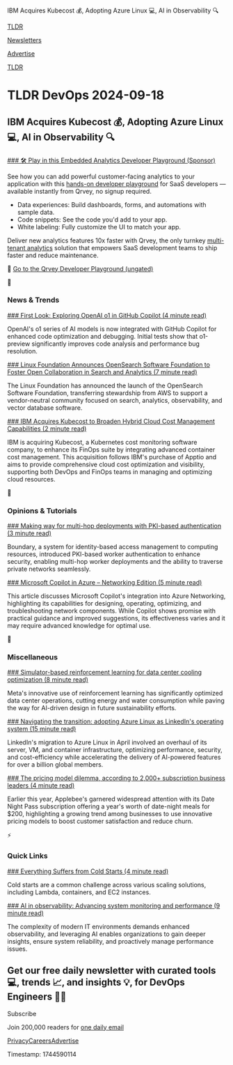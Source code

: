IBM Acquires Kubecost 💰, Adopting Azure Linux 💻, AI in Observability 🔍

[TLDR](/)

[Newsletters](/newsletters)

[Advertise](https://advertise.tldr.tech/)

[TLDR](/)

# TLDR DevOps 2024-09-18

## IBM Acquires Kubecost 💰, Adopting Azure Linux 💻, AI in Observability 🔍

### 

[### 🛠️ Play in this Embedded Analytics Developer Playground (Sponsor)](https://dev.qrvey.com/?utm_campaign=TLDR%20Newsletter%20Sponsorships&amp;utm_source=tldr-devops&amp;utm_medium=newsletter&amp;utm_term=primary&amp;utm_content=developer%20playground)

See how you can add powerful customer-facing analytics to your application with this [hands-on developer playground](https://dev.qrvey.com/?utm_campaign=TLDR%20Newsletter%20Sponsorships&utm_source=tldr-devops&utm_medium=newsletter&utm_term=primary&utm_content=developer%20playground) for SaaS developers — available instantly from Qrvey, no signup required.

* Data experiences: Build dashboards, forms, and automations with sample data.
* Code snippets: See the code you'd add to your app.
* White labeling: Fully customize the UI to match your app.

Deliver new analytics features 10x faster with Qrvey, the only turnkey [multi-tenant analytics](https://dev.qrvey.com/?utm_campaign=TLDR%20Newsletter%20Sponsorships&utm_source=tldr-devops&utm_medium=newsletter&utm_term=primary&utm_content=developer%20playground) solution that empowers SaaS development teams to ship faster and reduce maintenance.

🛝 [Go to the Qrvey Developer Playground (ungated)](https://dev.qrvey.com/?utm_campaign=TLDR%20Newsletter%20Sponsorships&utm_source=tldr-devops&utm_medium=newsletter&utm_term=primary&utm_content=developer%20playground)

📱

### News & Trends

[### First Look: Exploring OpenAI o1 in GitHub Copilot (4 minute read)](https://github.blog/news-insights/product-news/openai-o1-in-github-copilot/?utm_source=tldrdevops)

OpenAI's o1 series of AI models is now integrated with GitHub Copilot for enhanced code optimization and debugging. Initial tests show that o1-preview significantly improves code analysis and performance bug resolution.

[### Linux Foundation Announces OpenSearch Software Foundation to Foster Open Collaboration in Search and Analytics (7 minute read)](https://www.linuxfoundation.org/press/linux-foundation-announces-opensearch-software-foundation-to-foster-open-collaboration-in-search-and-analytics?utm_source=tldrdevops)

The Linux Foundation has announced the launch of the OpenSearch Software Foundation, transferring stewardship from AWS to support a vendor-neutral community focused on search, analytics, observability, and vector database software.

[### IBM Acquires Kubecost to Broaden Hybrid Cloud Cost Management Capabilities (2 minute read)](https://newsroom.ibm.com/blog-ibm-acquires-kubecost-to-broaden-hybrid-cloud-cost-management-capabilities?utm_source=tldrdevops)

IBM is acquiring Kubecost, a Kubernetes cost monitoring software company, to enhance its FinOps suite by integrating advanced container cost management. This acquisition follows IBM's purchase of Apptio and aims to provide comprehensive cloud cost optimization and visibility, supporting both DevOps and FinOps teams in managing and optimizing cloud resources.

🚀

### Opinions & Tutorials

[### Making way for multi-hop deployments with PKI-based authentication (3 minute read)](https://medium.com/hashicorp-engineering/making-the-way-for-multi-hop-deployments-with-pki-based-authentication-b953435ba30f?utm_source=tldrdevops)

Boundary, a system for identity-based access management to computing resources, introduced PKI-based worker authentication to enhance security, enabling multi-hop worker deployments and the ability to traverse private networks seamlessly.

[### Microsoft Copilot in Azure – Networking Edition (5 minute read)](https://wedoazure.ie/2024/09/01/copilot-for-azure-networking-edition/?utm_source=tldrdevops)

This article discusses Microsoft Copilot's integration into Azure Networking, highlighting its capabilities for designing, operating, optimizing, and troubleshooting network components. While Copilot shows promise with practical guidance and improved suggestions, its effectiveness varies and it may require advanced knowledge for optimal use.

🎁

### Miscellaneous

[### Simulator-based reinforcement learning for data center cooling optimization (8 minute read)](https://engineering.fb.com/2024/09/10/data-center-engineering/simulator-based-reinforcement-learning-for-data-center-cooling-optimization/?utm_source=tldrdevops)

Meta's innovative use of reinforcement learning has significantly optimized data center operations, cutting energy and water consumption while paving the way for AI-driven design in future sustainability efforts.

[### Navigating the transition: adopting Azure Linux as LinkedIn's operating system (15 minute read)](https://www.linkedin.com/blog/engineering/architecture/navigating-the-transition-adopting-azure-linux-as-linkedins-operatingsystem?utm_source=tldrdevops)

LinkedIn's migration to Azure Linux in April involved an overhaul of its server, VM, and container infrastructure, optimizing performance, security, and cost-efficiency while accelerating the delivery of AI-powered features for over a billion global members.

[### The pricing model dilemma, according to 2,000+ subscription business leaders (4 minute read)](https://stripe.com/blog/the-pricing-model-dilemma-according-to-2000-subscription-business-leaders?utm_source=tldrdevops)

Earlier this year, Applebee's garnered widespread attention with its Date Night Pass subscription offering a year's worth of date-night meals for $200, highlighting a growing trend among businesses to use innovative pricing models to boost customer satisfaction and reduce churn.

⚡️

### Quick Links

[### Everything Suffers from Cold Starts (4 minute read)](https://dev.to/aws-builders/everything-suffers-from-cold-starts-13a7?utm_source=tldrdevops)

Cold starts are a common challenge across various scaling solutions, including Lambda, containers, and EC2 instances.

[### AI in observability: Advancing system monitoring and performance (9 minute read)](https://newrelic.com/blog/how-to-relic/ai-in-observability?utm_source=tldrdevops)

The complexity of modern IT environments demands enhanced observability, and leveraging AI enables organizations to gain deeper insights, ensure system reliability, and proactively manage performance issues.

## Get our free daily newsletter with curated tools 💻, trends 📈, and insights 💡, for DevOps Engineers 👨‍💻

Subscribe

Join 200,000 readers for [one daily email](/api/latest/devops)

[Privacy](/privacy)[Careers](https://jobs.ashbyhq.com/tldr.tech)[Advertise](/devops/advertise)

Timestamp: 1744590114